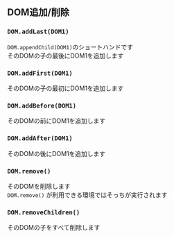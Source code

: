 ## DOM追加/削除
### `DOM.addLast(DOM1)`
`DOM.appendChild(DOM1)`のショートハンドです  
そのDOMの子の最後にDOM1を追加します

### `DOM.addFirst(DOM1)`
そのDOMの子の最初にDOM1を追加します

### `DOM.addBefore(DOM1)`
そのDOMの前にDOM1を追加します

### `DOM.addAfter(DOM1)`
そのDOMの後にDOM1を追加します

### `DOM.remove()`
そのDOMを削除します  
`DOM.remove()` が利用できる環境ではそっちが実行されます

### `DOM.removeChildren()`
そのDOMの子をすべて削除します  

